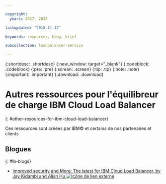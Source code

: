 ```yaml
---

copyright:
  years: 2017, 2018

lastupdated: "2018-11-12"

keywords: resources, blog, brief

subcollection: loadbalancer-service

---
```


{:shortdesc: .shortdesc}
{:new_window: target="_blank"}
{:codeblock: .codeblock}
{:pre: .pre}
{:screen: .screen}
{:tip: .tip}
{:note: .note}
{:important: .important}
{:download: .download}

# Autres ressources pour l'équilibreur de charge IBM Cloud Load Balancer
{: #other-resources-for-ibm-cloud-load-balancer}

Ces ressources sont créées par IBM© et certains de nos partenaires et clients

## Blogues
{: #lb-blogs}

 * [Improved security and More: The latest for IBM Cloud Load Balancer, by Jay Kidambi and Allan Hu ![Icône de lien externe](../../icons/launch-glyph.svg "Icône de lien externe")](https://www.ibm.com/blogs/bluemix/2018/04/updates-cloud-load-balancer/)
